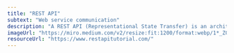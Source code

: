 ```yaml
---
title: "REST API"
subtext: "Web service communication"
description: "A REST API (Representational State Transfer) is an architectural style for designing networked applications. It relies on a stateless, client-server, cacheable communications protocol — the HTTP protocol is commonly used."
imageUrl: "https://miro.medium.com/v2/resize:fit:1200/format:webp/1*_ZGxH2q5X1-1eMM12jAn7Q.png"
resourceUrl: "https://www.restapitutorial.com/"
---
```


